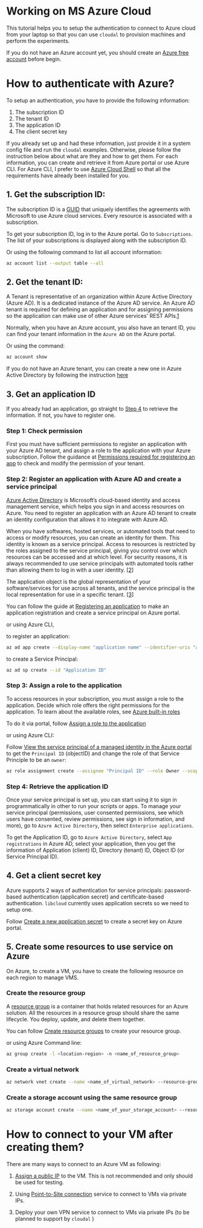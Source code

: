 # Working on MS Azure Cloud
This tutorial helps you to setup the authentication to connect to Azure cloud from your laptop so that you can use `cloudal` to provision machines and perform the experiments.

If you do not have an Azure account yet, you should create an [Azure free account](https://azure.microsoft.com/en-us/free/) before begin.

# How to authenticate with Azure?

To setup an authentication, you have to provide the following information:
1. The subscription ID
2. The tenant ID
3. The application ID 
4. The client secret key

If you already set up and had these information, just provide it in a system config file and run the  `cloudal` examples. Otherwise, please follow the instruction below about what are they and how to get them. For each information, you can create and retrieve it from Azure portal or use Azure CLI. For Azure CLI, I prefer to use [Azure Cloud Shell](https://docs.microsoft.com/en-us/azure/cloud-shell/overview#:~:text=Azure%20Cloud%20Shell%20is%20an,work%2C%20either%20Bash%20or%20PowerShell.) so that all the requirements have already been installed for you.


## 1. Get the subscription ID:

The subscription ID is a [GUID](https://www.guidgenerator.com/) that uniquely identifies the agreements with Microsoft to use Azure cloud services. Every resource is associated with a subscription.

To get your subscription ID, log in to the Azure portal. Go to `Subscriptions`. The list of your subscriptions is displayed along with the subscription ID. 

Or using the following command to list all account information:

```bash
az account list --output table --all
```

## 2. Get the tenant ID:

A Tenant is representative of an organization within Azure Active Directory (Azure AD). It is a dedicated instance of the Azure AD service. An Azure AD tenant is required for defining an application and for assigning permissions so the application can make use of other Azure services' REST APIs.[1](https://docs.bmc.com/docs/cloudlifecyclemanagement/46/setting-up-a-tenant-id-client-id-and-client-secret-for-azure-resource-manager-provisioning-669202145.html)

Normally, when you have an Azure account, you also have an tenant ID, you can find your tenant information in the `Azure AD` on the Azure portal.

Or using the command:
```bash
az account show
```

If you do not have an Azure tenant, you can create a new one in Azure Active Directory by following the instruction [here](https://docs.microsoft.com/en-us/azure/active-directory/fundamentals/active-directory-access-create-new-tenant)


## 3. Get an application ID

If you already had an application, go straight to [Step 4](#step-4:-retrieve-the-application-id) to retrieve the information. If not, you have to register one.

### Step 1: Check permission
First you must have sufficient permissions to register an application with your Azure AD tenant, and assign a role to the application with your Azure subscription. Follow the guidance at [Permissions required for registering an app](https://docs.microsoft.com/en-us/azure/active-directory/develop/howto-create-service-principal-portal#permissions-required-for-registering-an-app) to check and modify the permission of your tenant.


### Step 2: Register an application with Azure AD and create a service principal
[Azure Active Directory](https://docs.microsoft.com/en-us/azure/active-directory/fundamentals/active-directory-whatis) is Microsoft’s cloud-based identity and access management service, which helps you sign in and access resources on Azure. You need to register an application with an Azure AD tenant to create an identity configuration that allows it to integrate with Azure AD.

When you have softwares, hosted services, or automated tools that need to access or modify resources, you can create an identity for them. This identity is known as a service principal. Access to resources is restricted by the roles assigned to the service principal, giving you control over which resources can be accessed and at which level. For security reasons, it is always recommended to use service principals with automated tools rather than allowing them to log in with a user identity. [[2]](https://docs.microsoft.com/en-us/azure/active-directory/develop/howto-create-service-principal-portal#required-permissions)


The application object is the global representation of your software/services for use across all tenants, and the service principal is the local representation for use in a specific tenant. [[3]](https://docs.microsoft.com/en-us/azure/active-directory/develop/app-objects-and-service-principals#service-principal-object)

You can follow the guide at [Registering an application](https://docs.microsoft.com/en-us/azure/active-directory/develop/howto-create-service-principal-portal#register-an-application-with-azure-ad-and-create-a-service-principal) to make an application registration and create a service principal on Azure portal.

or using Azure CLI,

to register an application:
```bash
az ad app create --display-name "application name" --identifier-uris "application uri" --password "your password"
```

to create a Service Principal:
```bash
az ad sp create --id "Application ID"
```

### Step 3: Assign a role to the application

To access resources in your subscription, you must assign a role to the application. Decide which role offers the right permissions for the application. To learn about the available roles, see [Azure built-in roles](https://docs.microsoft.com/en-us/azure/role-based-access-control/built-in-roles)

To do it via portal, follow [Assign a role to the application](https://docs.microsoft.com/en-us/azure/active-directory/develop/howto-create-service-principal-portal#assign-a-role-to-the-application)


or using Azure CLI:

Follow [View the service principal of a managed identity in the Azure portal](https://docs.microsoft.com/en-us/azure/active-directory/managed-identities-azure-resources/how-to-view-managed-identity-service-principal-portal) to get the `Principal ID` (objectID) and change the role of that Service Principle to be an `owner`:

```bash
az role assignment create --assignee "Principal ID" --role Owner --scope /subscriptions/<subscription_id>
```

### Step 4: Retrieve the application ID

Once your service principal is set up, you can start using it to sign in programmatically in other to run your scripts or apps. To manage your service principal (permissions, user consented permissions, see which users have consented, review permissions, see sign in information, and more), go to `Azure Active Directory`, then select `Enterprise applications`.

To get the Application ID, go to `Azure Active Directory`, select `App registrations` in Azure AD, select your application, then you get the information of Application (client) ID, Directory (tenant) ID, Object ID (or Service Principal ID).


## 4. Get a client secret key

Azure supports 2 ways of authentication for service principals: password-based authentication (application secret) and certificate-based authentication. `libcloud` currently uses application secrets so we need to setup one.

Follow [Create a new application secret](https://docs.microsoft.com/en-us/azure/active-directory/develop/howto-create-service-principal-portal#option-2-create-a-new-application-secret) to create a secret key on Azure portal.


## 5. Create some resources to use service on Azure
On Azure, to create a VM, you have to create the following resource on each region to manage VMS.

### Create the resource group
A [resource group](https://docs.microsoft.com/en-us/azure/azure-resource-manager/management/overview#understand-scope) is a container that holds related resources for an Azure solution. All the resources in a resource group should share the same lifecycle. You deploy, update, and delete them together. 

You can follow [Create resource groups](https://docs.microsoft.com/en-us/azure/azure-resource-manager/management/manage-resource-groups-portal#create-resource-groups) to create your resource group.

or using Azure Command line:
```bash
az group create -l <location-region> -n <name_of_resource_group>
```

### Create a virtual network

```bash
az network vnet create --name <name_of_virtual_network> --resource-group <name_of_resource_group> --subnet-name default
```

### Create a storage account using the same resource group

```bash
az storage account create --name <name_of_your_storage_account> --resource-group <name_of_resource_group>
```
# How to connect to your VM after creating them?
There are many ways to connect to an Azure VM as following:

1. [Assign a public IP](https://docs.microsoft.com/en-us/azure/virtual-network/associate-public-ip-address-vm) to the VM. This is not recommended and only should be used for testing.

2. Using [Point-to-Site connection](https://docs.microsoft.com/en-us/azure/vpn-gateway/vpn-gateway-howto-point-to-site-classic-azure-portal?fbclid=IwAR3hEXrKoTeGBZ1JakcqBaAc93Epf7AyqGHAqPWjOfTsIZlqU-6mzx4zjxY) service to connect to VMs via private IPs.

3. Deploy your own VPN service to connect to VMs via private IPs (to be planned to support by `cloudal` )